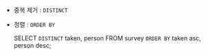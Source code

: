 - 중복 제거 : `DISTINCT`
- 정렬 : `ORDER BY`


    SELECT `DISTINCT` taken, person
    FROM survey
    `ORDER BY` taken asc, person desc;
    

